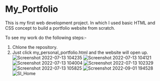 # My_Portfolio
This is my first web development project.
In which I used basic HTML and CSS concept to build a portfolio website from scratch.

To see my work do the following steps:-
1) Chlone the repository.
2) Just click my_personal_portfolio.html and the website will open up.
![Screenshot 2022-07-13 104235](https://user-images.githubusercontent.com/64322004/178656072-c8146a22-8f96-443a-9626-ceeee4b1b944.png)
![Screenshot 2022-07-13 104121](https://user-images.githubusercontent.com/64322004/178656091-f2acf116-a825-454c-af93-f6c635e9b823.png)
![Screenshot 2022-07-13 104004](https://user-images.githubusercontent.com/64322004/178656103-3f615ed7-9ee7-4476-b5cc-bbe6b208cf88.png)
![Screenshot 2022-07-13 102329](https://user-images.githubusercontent.com/64322004/178656112-b4da955f-f63c-41db-8415-96275265fe09.png)
![Screenshot 2022-07-13 105825](https://user-images.githubusercontent.com/64322004/178657710-e37352ae-bdaa-4b98-b202-dd349a2e7af1.png)
![Screenshot 2022-09-01 194528](https://user-images.githubusercontent.com/64322004/187936457-6ff82da9-c1c2-47d6-b52b-46c8952c0bfe.png)![SI_Home](https://user-images.githubusercontent.com/64322004/187936766-33946c06-315c-4b71-b650-24d35aa5133b.png)

